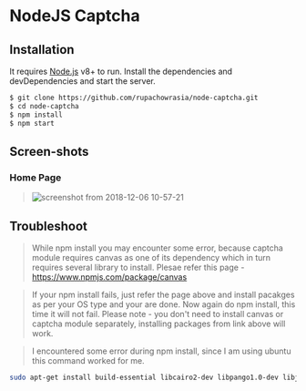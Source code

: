 # NodeJS Captcha


## Installation
It requires [Node.js](https://nodejs.org/) v8+ to run.
Install the dependencies and devDependencies and start the server.
```sh
$ git clone https://github.com/rupachowrasia/node-captcha.git
$ cd node-captcha
$ npm install
$ npm start
```
## **Screen-shots**
 ###  Home Page
> ![screenshot from 2018-12-06 10-57-21](https://user-images.githubusercontent.com/4725060/49563604-90f80380-f946-11e8-959d-65b64f8c139f.png)

## Troubleshoot
> While npm install you may encounter some error, because captcha module requires canvas as one of its dependency which in turn requires several library to install.
Plesae refer this page - https://www.npmjs.com/package/canvas

> If your npm install fails, just refer the page above and install pacakges as per your OS type and your are done. Now again do npm install, this time it will not fail. 
Please note - you don't need to install canvas or captcha module separately, installing packages from link above will work.

> I encountered some error during npm install, since I am using ubuntu this command worked for me.
```sh
sudo apt-get install build-essential libcairo2-dev libpango1.0-dev libjpeg-dev libgif-dev librsvg2-dev
```
